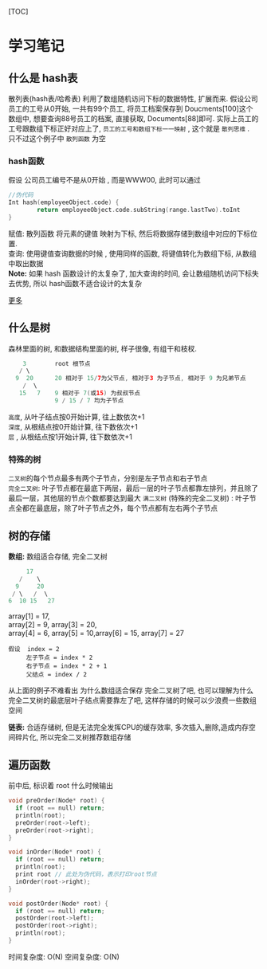 [TOC]

# 学习笔记

## 什么是 hash表
散列表(hash表/哈希表) 利用了数组随机访问下标的数据特性, 扩展而来. 
假设公司员工的工号从0开始, 一共有99个员工, 将员工档案保存到 Doucments[100]这个数组中, 想要查询88号员工的档案, 直接获取, Documents[88]即可. 实际上员工的工号跟数组下标正好对应上了,
`员工的工号和数组下标一一映射` , 这个就是 `散列思维` .   
只不过这个例子中 `散列函数` 为空  

### hash函数
假设 公司员工编号不是从0开始 , 而是WWW00, 此时可以通过   
```C
//伪代码
Int hash(employeeObject.code) { 
		return employeeObject.code.subString(range.lastTwo).toInt
}
```
赋值: 散列函数 将元素的键值 映射为下标, 然后将数据存储到数组中对应的下标位置.   
查询: 使用键值查询数据的时候 , 使用同样的函数, 将键值转化为数组下标, 从数组中取出数据  
**Note:** 如果 hash 函数设计的太复杂了, 加大查询的时间, 会让数组随机访问下标失去优势, 所以  hash函数不适合设计的太复杂  

[更多](./01哈希表.md)

## 什么是树
森林里面的树, 和数据结构里面的树, 样子很像, 有组干和枝杈. 

```swift
    3        root 根节点
   / \
  9  20      20 相对于 15/7为父节点, 相对于3 为子节点, 相对于 9 为兄弟节点
    /  \
   15   7    9 相对于 7(或15) 为叔叔节点
             9 / 15 / 7 均为子节点
```
`高度`, 从叶子结点按0开始计算, 往上数依次+1  
`深度`, 从根结点按0开始计算, 往下数依次+1   
`层` , 从根结点按1开始计算, 往下数依次+1   

### 特殊的树
`二叉树`的每个节点最多有两个子节点，分别是左子节点和右子节点  
`完全二叉树`: 叶子节点都在最底下两层，最后一层的叶子节点都靠左排列，并且除了最后一层，其他层的节点个数都要达到最大
`满二叉树` (特殊的完全二叉树) :  叶子节点全都在最底层，除了叶子节点之外，每个节点都有左右两个子节点  

## 树的存储
**数组:** 数组适合存储, 完全二叉树  
```swift
     17        
   /    \
  9     20     
 / \   /  \
6  10 15   27    
```
array[1] = 17,  
array[2] = 9, array[3] = 20,  
array[4] = 6, array[5] = 10,array[6] = 15, array[7] = 27  
```
假设  index = 2
     左子节点 = index * 2
     右子节点 = index * 2 + 1
     父结点 = index / 2
```
从上面的例子不难看出 为什么数组适合保存 完全二叉树了吧, 也可以理解为什么 完全二叉树的最底层叶子结点需要靠左了吧, 这样存储的时候可以少浪费一些数组空间  

**链表:** 合适存储树, 但是无法完全发挥CPU的缓存效率, 多次插入,删除,造成内存空间碎片化, 所以完全二叉树推荐数组存储  

## 遍历函数
前中后, 标识着 root 什么时候输出
```C++
void preOrder(Node* root) {
  if (root == null) return;
  println(root); 
  preOrder(root->left);
  preOrder(root->right);
}

void inOrder(Node* root) {
  if (root == null) return;
  println(root); 
  print root // 此处为伪代码，表示打印root节点
  inOrder(root->right);
}

void postOrder(Node* root) {
  if (root == null) return;
  postOrder(root->left);
  postOrder(root->right);
  println(root); 
}
```
时间复杂度: O(N)
空间复杂度: O(N)
